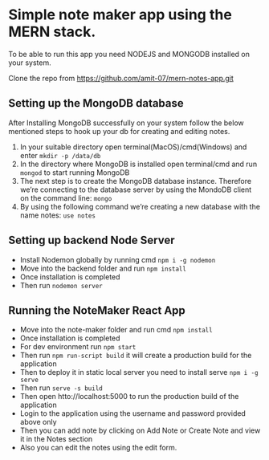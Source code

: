 # Simple note maker app using the MERN stack.

To be able to run this app you need NODEJS and MONGODB installed on your system.

Clone the repo from https://github.com/amit-07/mern-notes-app.git

## Setting up the MongoDB database

After Installing MongoDB successfully on your system follow the below mentioned steps to hook up your db for creating and editing notes.

1. In your suitable directory open terminal(MacOS)/cmd(Windows) and enter `mkdir -p /data/db`
2. In the directory where MongoDB is installed open terminal/cmd and run `mongod` to start running MongoDB
3. The next step is to create the MongoDB database instance. Therefore we’re connecting to the database server by using the MondoDB client on the command line:  `mongo`
4. By using the following command we’re creating a new database with the name notes: `use notes`

## Setting up backend Node Server

- Install Nodemon globally by running cmd `npm i -g nodemon`
- Move into the backend folder and run `npm install`
- Once installation is completed
- Then run `nodemon server`

## Running the NoteMaker React App

- Move into the note-maker folder and run cmd `npm install`
- Once installation is completed
- For dev environment run `npm start`
- Then run `npm run-script build` it will create a production build for the application
- Then to deploy it in static local server you need to install serve `npm i -g serve`
- Then run `serve -s build`
- Then open htto://localhost:5000 to run the production build of the application
- Login to the application using the username and password provided above only
- Then you can add note by clicking on Add Note or Create Note and view it in the Notes section
- Also you can edit the notes using the edit form.

